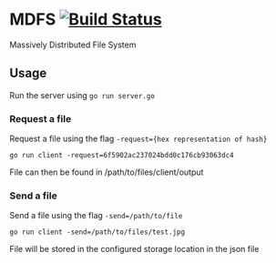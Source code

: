 # MDFS [![Build Status](https://travis-ci.com/CPSSD/MDFS.svg?token=ZNLEp9wQPE3kma4CBH8m&branch=master)](https://travis-ci.com/CPSSD/MDFS)
Massively Distributed File System

## Usage
Run the server using ``go run server.go``

### Request a file
Request a file using the flag `-request={hex representation of hash}`

```
go run client -request=6f5902ac237024bdd0c176cb93063dc4
```

File can then be found in /path/to/files/client/output

### Send a file
Send a file using the flag `-send=/path/to/file`

```
go run client -send=/path/to/files/test.jpg
```

File will be stored in the configured storage location in the json file 
